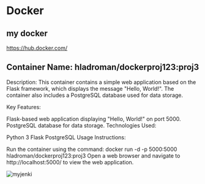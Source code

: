 # Docker
## my docker
https://hub.docker.com/



## Container Name: hladroman/dockerproj123:proj3

Description: This container contains a simple web application based on the Flask framework, which displays the message "Hello, World!". The container also includes a PostgreSQL database used for data storage.

Key Features:

Flask-based web application displaying "Hello, World!" on port 5000.
PostgreSQL database for data storage.
Technologies Used:

Python 3
Flask
PostgreSQL
Usage Instructions:

Run the container using the command: docker run -d -p 5000:5000 hladroman/dockerproj123:proj3
Open a web browser and navigate to http://localhost:5000/ to view the web application.

![myjenki](https://p1.hiclipart.com/preview/844/832/941/linux-logo-docker-software-deployment-virtual-machine-linux-containers-vagrant-container-linux-by-coreos-installation-png-clipart.jpg)
